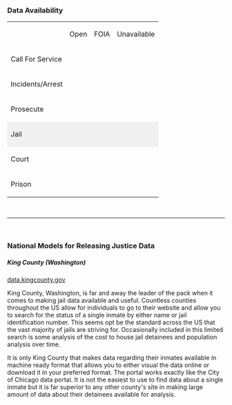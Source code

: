 ### Data Availability

<table>
     <tr>
        <td>
        </td>
        <td>
            <p>Open</p>
        </td>
        <td>
            <p>FOIA</p>
        </td>
        <td>
            <p>Unavailable</p>
        </td>    
    </tr>
    <tr>
        <td>
            <p>Call For Service</p>
        </td>
        <td>
            <div class="circle_some red">
            </div>
        </td>
        <td>
            <div class="circle_lots red">
            </div>
        </td>
        <td>
            <div class="circle_little red">
            </div>
        </td>
    </tr>
        <tr>
        <td>
            <p>Incidents/Arrest</p>
        </td>
        <td>
            <div class="circle_lots red">
            </div>
        </td>
        <td>
            <div class="circle_some red">
            </div>
        </td>
        <td>
            <div class="circle_little red">
            </div>
        </td>
    </tr>
        <tr>
        <td>
            <p>Prosecute</p>
        </td>
        <td>
        </td>
        <td>
            <div class="circle_little red">
            </div>
        </td>
        <td>
            <div class="circle_lots red">
            </div>
        </td>
    </tr>
        <tr bgcolor="F0F0F0">
        <td>
            <p>Jail</p>
        </td>
        <td>
            <div class="circle_little red">
            </div>
        </td>
        <td>
            <div class="circle_lots red">
            </div>
        </td>
        <td>
            <div class="circle_little red">
            </div>
        </td>
    </tr>
        <tr>
        <td>
            <p>Court</p>
        </td>
        <td>
            <div class="circle_little red">
            </div>
        </td>
        <td>
        </td>
        <td>
            <div class="circle_lots red">
            </div>
        </td>
    </tr>
    </tr>
          <tr>
          <td>
              <p>Prison</p>
          </td>
          <td>
              <div class="circle_little red">
              </div>
          </td>
          <td>
          </td>
          <td>
              <div class="circle_lots red">
              </div>
          </td>
      </tr>
</table>

<br><hr><br>


### National Models for Releasing Justice Data  

##### King County (Washington)  

[data.kingcounty.gov](https://data.kingcounty.gov/browse?&tags=jail+inmate)  

King County, Washington, is far and away the leader of the pack when it comes to making jail data available and useful. Countless counties throughout the US allow for individuals to go to their website and allow you to search for the status of a single inmate by either name or jail identification number. This seems opt be the standard across the US that the vast majority of jails are striving for. Occasionally included in this limited search is some analysis of the cost to house jail detainees and population analysis over time.  

It is only King County that makes data regarding their inmates available in machine ready format that allows you to either visual the data online or download it in your preferred format. The portal works exactly like the City of Chicago data portal. It is not the easiest to use to find data about a single inmate but it is far superior to any other county's site in making large amount of data about their detainees available for analysis.  